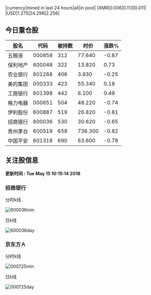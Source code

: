 |currency|mined in last 24 hours|all|in pool|
|XMR|0.006|0.113|0.011|
|USD|1.275|24.298|2.256|

## 今日重仓股 

|股名|代码|被持数|时价|涨跌%|
|---|---|---|---|---|
|五粮液|000858|312|77.640|-0.87|
|保利地产|600048|322|13.820|0.73|
|农业银行|601288|406|3.930|-0.25|
|美的集团|000333|423|55.340|0.18|
|工商银行|601398|442|6.100|0.49|
|格力电器|000651|504|48.220|-0.74|
|伊利股份|600887|519|26.820|-0.81|
|招商银行|600036|530|30.620|-0.65|
|贵州茅台|600519|658|736.300|-0.82|
|中国平安|601318|690|63.600|-0.78|

## 关注股信息
**更新时间 : Tue May 15 10:15:14 2018**
### 招商银行 
分时k线

![600036min](http://image.sinajs.cn/newchart/min/n/sh600036.gif)

日k线

![600036day](http://image.sinajs.cn/newchart/daily/n/sh600036.gif)

### 京东方Ａ 
分时k线

![000725min](http://image.sinajs.cn/newchart/min/n/sz000725.gif)

日k线

![000725day](http://image.sinajs.cn/newchart/daily/n/sz000725.gif)
